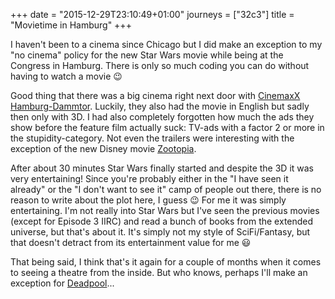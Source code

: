 +++
date = "2015-12-29T23:10:49+01:00"
journeys = ["32c3"]
title = "Movietime in Hamburg"
+++

I haven't been to a cinema since Chicago but I did make an exception to my "no
cinema" policy for the new Star Wars movie while being at the Congress in
Hamburg. There is only so much coding you can do without having to watch a movie
😉

Good thing that there was a big cinema right next door with
[CinemaxX Hamburg-Dammtor](https://www.cinemaxx.de/Programm/AktuellesProgramm?SwitchCinemaId=10).
Luckily, they also had the movie in English but sadly then only with 3D. I had
also completely forgotten how much the ads they show before the feature film
actually suck: TV-ads with a factor 2 or more in the stupidity-category. Not
even the trailers were interesting with the exception of the new Disney movie
[Zootopia](https://www.youtube.com/watch?v=bY73vFGhSVk).

After about 30 minutes Star Wars finally started and despite the 3D it was very
entertaining! Since you're probably either in the "I have seen it already" or
the "I don't want to see it" camp of people out there, there is no reason to
write about the plot here, I guess 😉 For me it was simply entertaining. I'm not
really into Star Wars but I've seen the previous movies (except for Episode 3
IIRC) and read a bunch of books from the extended universe, but that's about
it. It's simply not my style of SciFi/Fantasy, but that doesn't detract from its
entertainment value for me 😃

That being said, I think that's it again for a couple of months when it comes to
seeing a theatre from the inside. But who knows, perhaps I'll make an exception
for [Deadpool](http://www.imdb.com/title/tt1431045/?ref_=cs_ov_tt)...
